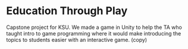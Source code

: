 # Education Through Play
Capstone project for KSU. We made a game in Unity to help the TA who taught intro to game programming where it would make introducing the topics to students easier with an interactive game. (copy)
